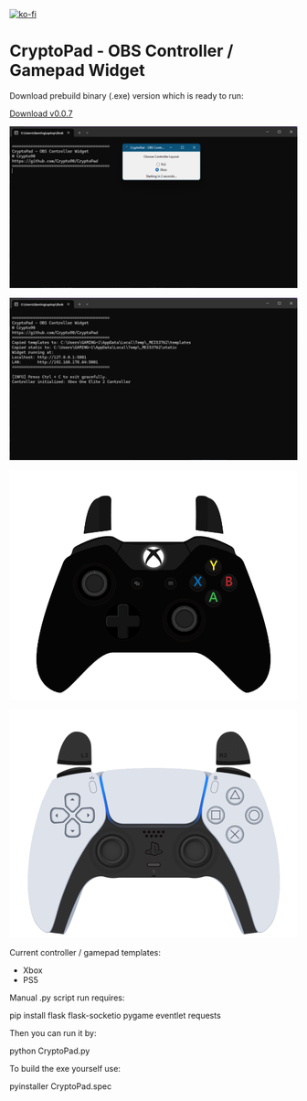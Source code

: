 [![ko-fi](https://ko-fi.com/img/githubbutton_sm.svg)](https://ko-fi.com/K3K314GUP)
# CryptoPad - OBS Controller / Gamepad Widget
Download prebuild binary (.exe) version which is ready to run:

[Download v0.0.7](https://github.com/Crypto90/CryptoPad/releases/download/0.0.7/CryptoPad_v0.0.7.zip)

![til](./preview.png)

![til](./preview2.png)

![til](./preview3.png)

![til](./preview4.png)

Current controller / gamepad templates:
- Xbox
- PS5



Manual .py script run requires:

pip install flask flask-socketio pygame eventlet requests

Then you can run it by:

python CryptoPad.py


To build the exe yourself use:

pyinstaller CryptoPad.spec

